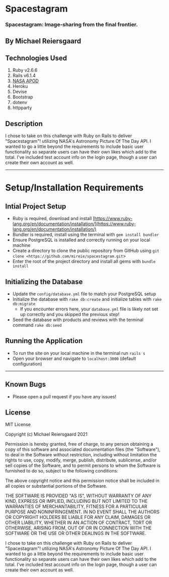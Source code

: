 # Spacestagram

### Spacestagram: Image-sharing from the final frontier.

## By Michael Reiersgaard

## Technologies Used

1. Ruby v2.6.6
2. Rails v6.1.4
3. [NASA APOD](https://github.com/nasa/apod-api)
4. Heroku
5. Devise
6. Bootstrap
7. dotenv
8. httpparty

## Description

I chose to take on this challenge with Ruby on Rails to deliver "Spacestagram"! utilizing NASA's Astronomy Picture Of The Day API. I wanted to go a little beyond the requirements to include basic user functionality so separate users can have their own likes which add to the total. I've included test account info on the login page, though a user can create their own account as well.

---

# Setup/Installation Requirements

## Intial Project Setup

- Ruby is required, download and install [https://www.ruby-lang.org/en/documentation/installation/](https://www.ruby-lang.org/en/documentation/installation/)
- Bundler is required, install using the terminal with `gem install bundler`
- Ensure PostgreSQL is installed and correctly running on your local machine
- Create a directory to clone the public repository from GitHub using `git clone <https://github.com/mireie/spacestagram.git`>
- Enter the root of the project directory and install all gems with `bundle install`

## Initializing the Database

- Update the `config/database.yml` file to match your PostgreSQL setup
- Initialize the database with `rake db:create` and initialize tables with `rake db:migrate`
    - If you encounter errors here, your `database.yml` file is likely not set up correctly and you skipped the previous step!
- Seed the database with products and reviews with the terminal command `rake db:seed`

## Running the Application

- To run the site on your local machine in the terminal run `rails s`
- Open your browser and navigate to `localhost:3000` (default configuration)

---

## Known Bugs

- Please open a pull request if you have any issues!

## License

MIT License

Copyright (c) Michael Reiersgaard 2021

Permission is hereby granted, free of charge, to any person obtaining a copy of this software and associated documentation files (the "Software"), to deal in the Software without restriction, including without limitation the rights to use, copy, modify, merge, publish, distribute, sublicense, and/or sell copies of the Software, and to permit persons to whom the Software is furnished to do so, subject to the following conditions:

The above copyright notice and this permission notice shall be included in all copies or substantial portions of the Software.

THE SOFTWARE IS PROVIDED "AS IS", WITHOUT WARRANTY OF ANY KIND, EXPRESS OR IMPLIED, INCLUDING BUT NOT LIMITED TO THE WARRANTIES OF MERCHANTABILITY, FITNESS FOR A PARTICULAR PURPOSE AND NONINFRINGEMENT. IN NO EVENT SHALL THE AUTHORS OR COPYRIGHT HOLDERS BE LIABLE FOR ANY CLAIM, DAMAGES OR OTHER LIABILITY, WHETHER IN AN ACTION OF CONTRACT, TORT OR OTHERWISE, ARISING FROM, OUT OF OR IN CONNECTION WITH THE SOFTWARE OR THE USE OR OTHER DEALINGS IN THE SOFTWARE.

I chose to take on this challenge with Ruby on Rails to deliver "Spacestagram"! utilizing NASA's Astronomy Picture Of The Day API. I wanted to go a little beyond the requirements to include basic user functionality so separate users can have their own likes which add to the total. I've included test account info on the login page, though a user can create their own account as well.
